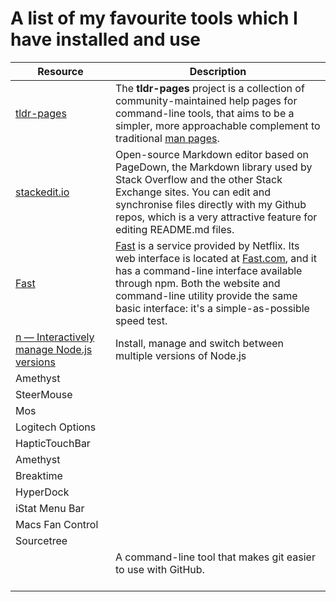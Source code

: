 # A list of my favourite tools which I have installed and use

| Resource | Description |
|--|--|
| [tldr-pages](https://github.com/tldr-pages/tldr) | The **tldr-pages** project is a collection of community-maintained help pages for command-line tools, that aims to be a simpler, more approachable complement to traditional [man pages](https://en.wikipedia.org/wiki/Man_page). |
| [stackedit.io](https://stackedit.io/) | Open-source Markdown editor based on PageDown, the Markdown library used by Stack Overflow and the other Stack Exchange sites. You can edit and synchronise files directly with my Github repos, which is a very attractive feature for editing README.md files. |
| [Fast](https://github.com/sindresorhus/fast-cli) | [Fast](https://github.com/sindresorhus/fast-cli)  is a service provided by Netflix. Its web interface is located at  [Fast.com](https://fast.com/), and it has a command-line interface available through npm. Both the website and command-line utility provide the same basic interface: it's a simple-as-possible speed test. |
| [n — Interactively manage Node.js versions](https://github.com/tj/n) | Install, manage and switch between multiple versions of Node.js | 
| Amethyst ||
| SteerMouse ||
| Mos ||
| Logitech Options ||
| HapticTouchBar ||
| Amethyst ||
| Breaktime ||
| HyperDock ||
| iStat Menu Bar ||
| Macs Fan Control ||
| Sourcetree ||
| [](https://hub.github.com/) | A command-line tool that makes git easier to use with GitHub. <br/><br/> |
<!--stackedit_data:
eyJoaXN0b3J5IjpbNjIwNTk0MDUyLC00MjE1MDQ4NDUsLTE0OD
I4NjY1MTksMTY0NTg4OTQ1MywtMjAyOTU0MjkzOSwtMTg3MjU4
MzcxMCwtMTkwMDI3MDcwMywtMjc0MDE0NTg4LDU5OTQxMjU3Ni
w1MDM5MDAyOTJdfQ==
-->